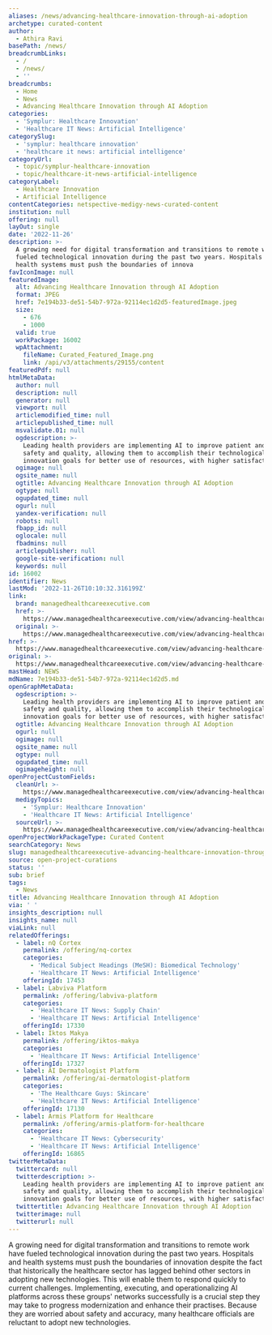 ```yaml
---
aliases: /news/advancing-healthcare-innovation-through-ai-adoption
archetype: curated-content
author:
  - Athira Ravi
basePath: /news/
breadcrumbLinks:
  - /
  - /news/
  - ''
breadcrumbs:
  - Home
  - News
  - Advancing Healthcare Innovation through AI Adoption
categories:
  - 'Symplur: Healthcare Innovation'
  - 'Healthcare IT News: Artificial Intelligence'
categorySlug:
  - 'symplur: healthcare innovation'
  - 'healthcare it news: artificial intelligence'
categoryUrl:
  - topic/symplur-healthcare-innovation
  - topic/healthcare-it-news-artificial-intelligence
categoryLabel:
  - Healthcare Innovation
  - Artificial Intelligence
contentCategories: netspective-medigy-news-curated-content
institution: null
offering: null
layOut: single
date: '2022-11-26'
description: >-
  A growing need for digital transformation and transitions to remote work have
  fueled technological innovation during the past two years. Hospitals and
  health systems must push the boundaries of innova
favIconImage: null
featuredImage:
  alt: Advancing Healthcare Innovation through AI Adoption
  format: JPEG
  href: 7e194b33-de51-54b7-972a-92114ec1d2d5-featuredImage.jpeg
  size:
    - 676
    - 1000
  valid: true
  workPackage: 16002
  wpAttachment:
    fileName: Curated_Featured_Image.png
    link: /api/v3/attachments/29155/content
featuredPdf: null
htmlMetaData:
  author: null
  description: null
  generator: null
  viewport: null
  articlemodified_time: null
  articlepublished_time: null
  msvalidate.01: null
  ogdescription: >-
    Leading health providers are implementing AI to improve patient and staff
    safety and quality, allowing them to accomplish their technological
    innovation goals for better use of resources, with higher satisfaction.
  ogimage: null
  ogsite_name: null
  ogtitle: Advancing Healthcare Innovation through AI Adoption
  ogtype: null
  ogupdated_time: null
  ogurl: null
  yandex-verification: null
  robots: null
  fbapp_id: null
  oglocale: null
  fbadmins: null
  articlepublisher: null
  google-site-verification: null
  keywords: null
id: 16002
identifier: News
lastMod: '2022-11-26T10:10:32.316199Z'
link:
  brand: managedhealthcareexecutive.com
  href: >-
    https://www.managedhealthcareexecutive.com/view/advancing-healthcare-innovation-through-ai-adoption
  original: >-
    https://www.managedhealthcareexecutive.com/view/advancing-healthcare-innovation-through-ai-adoption
href: >-
  https://www.managedhealthcareexecutive.com/view/advancing-healthcare-innovation-through-ai-adoption
original: >-
  https://www.managedhealthcareexecutive.com/view/advancing-healthcare-innovation-through-ai-adoption
mastHead: NEWS
mdName: 7e194b33-de51-54b7-972a-92114ec1d2d5.md
openGraphMetaData:
  ogdescription: >-
    Leading health providers are implementing AI to improve patient and staff
    safety and quality, allowing them to accomplish their technological
    innovation goals for better use of resources, with higher satisfaction.
  ogtitle: Advancing Healthcare Innovation through AI Adoption
  ogurl: null
  ogimage: null
  ogsite_name: null
  ogtype: null
  ogupdated_time: null
  ogimageheight: null
openProjectCustomFields:
  cleanUrl: >-
    https://www.managedhealthcareexecutive.com/view/advancing-healthcare-innovation-through-ai-adoption
  medigyTopics:
    - 'Symplur: Healthcare Innovation'
    - 'Healthcare IT News: Artificial Intelligence'
  sourceUrl: >-
    https://www.managedhealthcareexecutive.com/view/advancing-healthcare-innovation-through-ai-adoption
openProjectWorkPackageType: Curated Content
searchCategory: News
slug: managedhealthcareexecutive-advancing-healthcare-innovation-through-ai-adoption
source: open-project-curations
status: ''
sub: brief
tags:
  - News
title: Advancing Healthcare Innovation through AI Adoption
via: ' '
insights_description: null
insights_name: null
viaLink: null
relatedOfferings:
  - label: nQ Cortex
    permalink: /offering/nq-cortex
    categories:
      - 'Medical Subject Headings (MeSH): Biomedical Technology'
      - 'Healthcare IT News: Artificial Intelligence'
    offeringId: 17453
  - label: Labviva Platform
    permalink: /offering/labviva-platform
    categories:
      - 'Healthcare IT News: Supply Chain'
      - 'Healthcare IT News: Artificial Intelligence'
    offeringId: 17330
  - label: Iktos Makya
    permalink: /offering/iktos-makya
    categories:
      - 'Healthcare IT News: Artificial Intelligence'
    offeringId: 17327
  - label: AI Dermatologist Platform
    permalink: /offering/ai-dermatologist-platform
    categories:
      - 'The Healthcare Guys: Skincare'
      - 'Healthcare IT News: Artificial Intelligence'
    offeringId: 17130
  - label: Armis Platform for Healthcare
    permalink: /offering/armis-platform-for-healthcare
    categories:
      - 'Healthcare IT News: Cybersecurity'
      - 'Healthcare IT News: Artificial Intelligence'
    offeringId: 16865
twitterMetaData:
  twittercard: null
  twitterdescription: >-
    Leading health providers are implementing AI to improve patient and staff
    safety and quality, allowing them to accomplish their technological
    innovation goals for better use of resources, with higher satisfaction.
  twittertitle: Advancing Healthcare Innovation through AI Adoption
  twitterimage: null
  twitterurl: null
---
```

<p>A growing need for digital transformation and transitions to remote work have fueled technological innovation during the past two years. Hospitals and health systems must push the boundaries of innovation despite the fact that historically the healthcare sector has lagged behind other sectors in adopting new technologies. This will enable them to respond quickly to current challenges. Implementing, executing, and operationalizing AI platforms across these groups' networks successfully is a crucial step they may take to progress modernization and enhance their practises. Because they are worried about safety and accuracy, many healthcare officials are reluctant to adopt new technologies.</p>